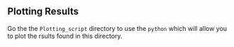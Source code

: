 ## Plotting Results

Go the the `Plotting_script` directory to use the `python` which will allow you to plot the rsults found in this directory.
